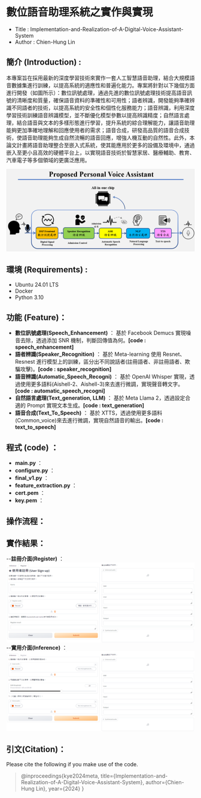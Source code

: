 # 數位語音助理系統之實作與實現

* Title : Implementation-and-Realization-of-A-Digital-Voice-Assistant-System
* Author : Chien-Hung Lin

## 簡介 (Introduction) :
本專案旨在採用最新的深度學習技術來實作一套人工智慧語音助理，結合大規模語音數據集進行訓練，以提高系統的適應性和普遍化能力。專案將針對以下幾個方面進行開發（如圖所示）：數位訊號處理，通過先進的數位訊號處理技術提高語音訊號的清晰度和質量，確保語音資料的準確性和可用性；語者辨識，開發能夠準確辨識不同語者的技術，以提高系統的安全性和個性化服務能力；語音辨識，利用深度學習技術訓練語音辨識模型，並不斷優化模型參數以提高辨識精度；自然語言處理，結合語音與文本的多樣形態進行學習，提升系統的綜合理解能力，讓語音助理能夠更加準確地理解和回應使用者的需求；語音合成，研發高品質的語音合成技術，使語音助理能夠生成自然流暢的語音回應，增強人機互動的自然性。此外，本論文計畫將語音助理整合至嵌入式系統，使其能應用於更多的設備及環境中，通過嵌入至更小且高效的硬體平台上，以實現語音技術於智慧家居、醫療輔助、教育、汽車電子等多個領域的更廣泛應用。

![image](./Picture/voice_assistance.png)

## 環境 (Requirements) :
* Ubuntu 24.01 LTS
* Docker
* Python 3.10

## 功能 (Feature)：
- **數位訊號處理(Speech_Enhancement)**   ： 基於 Facebook Demucs 實現噪音去除，透過添加 SNR 機制，判斷回傳值為何。**[code : speech_enhancement]**
- **語者辨識(Speaker_Recognition)** ： 基於 Meta-learning 使用 Resnet、Resnest 進行模型上的訓練，區分出不同說話者(註冊語者、非註冊語者、欺騙攻擊)。**[code : speaker_recognition]**
- **語音辨識(Automatic_Speech_Recogni)** ： 基於 OpenAI Whisper 實現，透過使用更多語料(Aishell-2、Aishell-3)來去進行微調，實現聲音轉文字。**[code : automatic_speech_recogni]**
- **自然語言處理(Text_generation, LLM)** ： 基於 Meta Llama 2，透過設定合適的 Prompt 實現文本生成。**[code : text_generation]**
- **語音合成(Text_To_Speech)** ： 基於 XTTS，透過使用更多語料(Common_voice)來去進行微調，實現自然語音的輸出。**[code : text_to_speech]**
  
## 程式 (code) ：
- **main.py**                ：
- **configure.py**           ：
- **final_v1.py**            ：  
- **feature_extraction.py**  ：  
- **cert.pem**               ：  
- **key.pem**                ：  
  
## 操作流程：

## 實作結果：

--**註冊介面(Register)** ：
![image](./Picture/Register.png)
--**實用介面(Inference)** ：
![image](./Picture/Inference.png)

## 引文(Citation)：
Please cite the following if you make use of the code.

>@inproceedings{kye2024meta,
  title={Implementation-and-Realization-of-A-Digital-Voice-Assistant-System},
  author={Chien-Hung Lin},
  year={2024}
}
